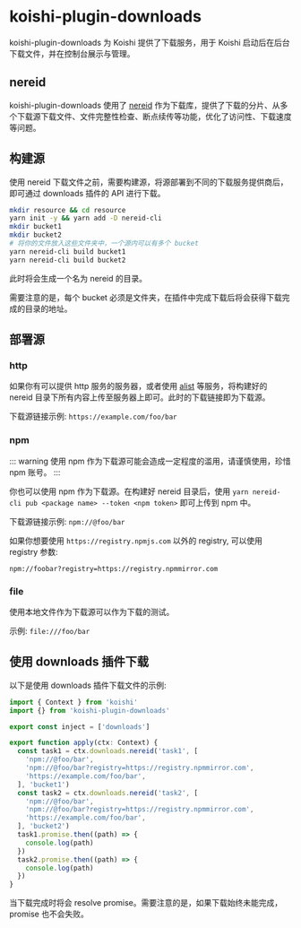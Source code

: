 # koishi-plugin-downloads

koishi-plugin-downloads 为 Koishi 提供了下载服务，用于 Koishi 启动后在后台下载文件，并在控制台展示与管理。

## nereid

koishi-plugin-downloads 使用了 [nereid](https://github.com/Anillc/nereid) 作为下载库，提供了下载的分片、从多个下载源下载文件、文件完整性检查、断点续传等功能，优化了访问性、下载速度等问题。

## 构建源

使用 nereid 下载文件之前，需要构建源，将源部署到不同的下载服务提供商后，即可通过 downloads 插件的 API 进行下载。

```bash
mkdir resource && cd resource
yarn init -y && yarn add -D nereid-cli
mkdir bucket1
mkdir bucket2
# 将你的文件放入这些文件夹中，一个源内可以有多个 bucket
yarn nereid-cli build bucket1
yarn nereid-cli build bucket2
```

此时将会生成一个名为 nereid 的目录。

需要注意的是，每个 bucket 必须是文件夹，在插件中完成下载后将会获得下载完成的目录的地址。

## 部署源

### http

如果你有可以提供 http 服务的服务器，或者使用 [alist](https://github.com/alist-org/alist) 等服务，将构建好的 nereid 目录下所有内容上传至服务器上即可。此时的下载链接即为下载源。

下载源链接示例: `https://example.com/foo/bar`

### npm

::: warning
使用 npm 作为下载源可能会造成一定程度的滥用，请谨慎使用，珍惜 npm 账号。
:::

你也可以使用 npm 作为下载源。在构建好 nereid 目录后，使用 `yarn nereid-cli pub <package name> --token <npm token>` 即可上传到 npm 中。

下载源链接示例: `npm://@foo/bar`

如果你想要使用 `https://registry.npmjs.com` 以外的 registry, 可以使用 registry 参数:

`npm://foobar?registry=https://registry.npmmirror.com`

### file

使用本地文件作为下载源可以作为下载的测试。

示例: `file:///foo/bar`

## 使用 downloads 插件下载

以下是使用 downloads 插件下载文件的示例:

```typescript
import { Context } from 'koishi'
import {} from 'koishi-plugin-downloads'

export const inject = ['downloads']

export function apply(ctx: Context) {
  const task1 = ctx.downloads.nereid('task1', [
    'npm://@foo/bar',
    'npm://@foo/bar?registry=https://registry.npmmirror.com',
    'https://example.com/foo/bar',
  ], 'bucket1')
  const task2 = ctx.downloads.nereid('task2', [
    'npm://@foo/bar',
    'npm://@foo/bar?registry=https://registry.npmmirror.com',
    'https://example.com/foo/bar',
  ], 'bucket2')
  task1.promise.then((path) => {
    console.log(path)
  })
  task2.promise.then((path) => {
    console.log(path)
  })
}
```

当下载完成时将会 resolve promise。需要注意的是，如果下载始终未能完成，promise 也不会失败。

